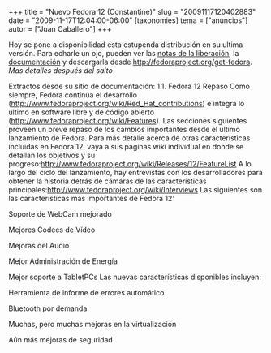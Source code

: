 +++
title = "Nuevo Fedora 12 (Constantine)"
slug = "20091117120402883"
date = "2009-11-17T12:04:00-06:00"
[taxonomies]
tema = ["anuncios"]
autor = ["Juan Caballero"]
+++

Hoy se pone a disponibilidad esta estupenda distribución en su ultima
versión.
Para echarle un ojo, pueden ver las [notas de la
liberación](https://fedoraproject.org/wiki/Fedora_12_tour), la
[documentación](http://docs.fedoraproject.org/release-notes/f12/es-ES/html/index.html)
y descargarla desde <http://fedoraproject.org/get-fedora>.
*Mas detalles después del salto*

<!-- more -->
Extractos desde su sitio de documentación:
1.1. Fedora 12 Repaso
Como siempre, Fedora continúa el desarrollo
(http://www.fedoraproject.org/wiki/Red_Hat_contributions) e integra lo
último en software libre y de código abierto
(http://www.fedoraproject.org/wiki/Features). Las secciones siguientes
proveen un breve repaso de los cambios importantes desde el último
lanzamiento de Fedora. Para más detalle acerca de otras características
incluidas en Fedora 12, vaya a sus páginas wiki individual en donde se
detallan los objetivos y su
progreso:http://www.fedoraproject.org/wiki/Releases/12/FeatureList
A lo largo del ciclo del lanzamiento, hay entrevistas con los
desarrolladores para obtener la historia detrás de cámaras de las
características
principales:http://www.fedoraproject.org/wiki/Interviews
Las siguientes son las características más importantes de Fedora 12:

Soporte de WebCam mejorado

Mejores Codecs de Vídeo

Mejoras del Audio

Mejor Administración de Energía

Mejor soporte a TabletPCs
Las nuevas características disponibles incluyen:

Herramienta de informe de errores automático

Bluetooth por demanda

Muchas, pero muchas mejoras en la virtualización

Aún más mejoras de seguridad

